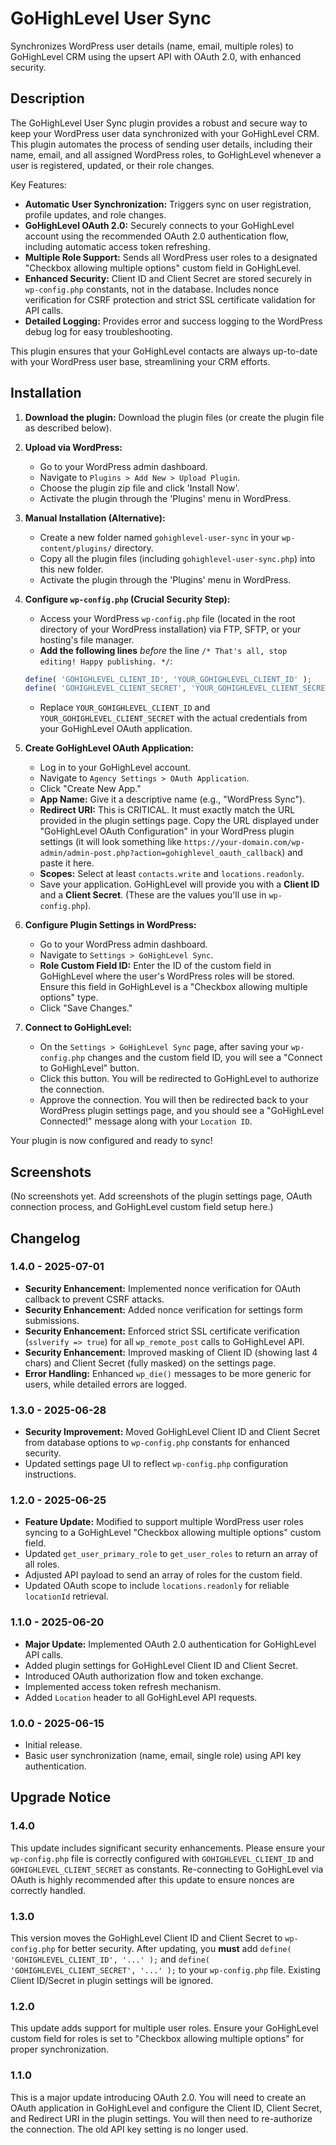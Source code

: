 # GoHighLevel User Sync

Synchronizes WordPress user details (name, email, multiple roles) to GoHighLevel CRM using the upsert API with OAuth 2.0, with enhanced security.

## Description

The GoHighLevel User Sync plugin provides a robust and secure way to keep your WordPress user data synchronized with your GoHighLevel CRM. This plugin automates the process of sending user details, including their name, email, and all assigned WordPress roles, to GoHighLevel whenever a user is registered, updated, or their role changes.

Key Features:
* **Automatic User Synchronization:** Triggers sync on user registration, profile updates, and role changes.
* **GoHighLevel OAuth 2.0:** Securely connects to your GoHighLevel account using the recommended OAuth 2.0 authentication flow, including automatic access token refreshing.
* **Multiple Role Support:** Sends all WordPress user roles to a designated "Checkbox allowing multiple options" custom field in GoHighLevel.
* **Enhanced Security:** Client ID and Client Secret are stored securely in `wp-config.php` constants, not in the database. Includes nonce verification for CSRF protection and strict SSL certificate validation for API calls.
* **Detailed Logging:** Provides error and success logging to the WordPress debug log for easy troubleshooting.

This plugin ensures that your GoHighLevel contacts are always up-to-date with your WordPress user base, streamlining your CRM efforts.

## Installation

1.  **Download the plugin:** Download the plugin files (or create the plugin file as described below).
2.  **Upload via WordPress:**
    * Go to your WordPress admin dashboard.
    * Navigate to `Plugins > Add New > Upload Plugin`.
    * Choose the plugin zip file and click 'Install Now'.
    * Activate the plugin through the 'Plugins' menu in WordPress.
3.  **Manual Installation (Alternative):**
    * Create a new folder named `gohighlevel-user-sync` in your `wp-content/plugins/` directory.
    * Copy all the plugin files (including `gohighlevel-user-sync.php`) into this new folder.
    * Activate the plugin through the 'Plugins' menu in WordPress.

4.  **Configure `wp-config.php` (Crucial Security Step):**
    * Access your WordPress `wp-config.php` file (located in the root directory of your WordPress installation) via FTP, SFTP, or your hosting's file manager.
    * **Add the following lines** *before* the line `/* That's all, stop editing! Happy publishing. */`:

    ```php
    define( 'GOHIGHLEVEL_CLIENT_ID', 'YOUR_GOHIGHLEVEL_CLIENT_ID' );
    define( 'GOHIGHLEVEL_CLIENT_SECRET', 'YOUR_GOHIGHLEVEL_CLIENT_SECRET' );
    ```
    * Replace `YOUR_GOHIGHLEVEL_CLIENT_ID` and `YOUR_GOHIGHLEVEL_CLIENT_SECRET` with the actual credentials from your GoHighLevel OAuth application.

5.  **Create GoHighLevel OAuth Application:**
    * Log in to your GoHighLevel account.
    * Navigate to `Agency Settings > OAuth Application`.
    * Click "Create New App."
    * **App Name:** Give it a descriptive name (e.g., "WordPress Sync").
    * **Redirect URI:** This is CRITICAL. It must exactly match the URL provided in the plugin settings page. Copy the URL displayed under "GoHighLevel OAuth Configuration" in your WordPress plugin settings (it will look something like `https://your-domain.com/wp-admin/admin-post.php?action=gohighlevel_oauth_callback`) and paste it here.
    * **Scopes:** Select at least `contacts.write` and `locations.readonly`.
    * Save your application. GoHighLevel will provide you with a **Client ID** and a **Client Secret**. (These are the values you'll use in `wp-config.php`).

6.  **Configure Plugin Settings in WordPress:**
    * Go to your WordPress admin dashboard.
    * Navigate to `Settings > GoHighLevel Sync`.
    * **Role Custom Field ID:** Enter the ID of the custom field in GoHighLevel where the user's WordPress roles will be stored. Ensure this field in GoHighLevel is a "Checkbox allowing multiple options" type.
    * Click "Save Changes."

7.  **Connect to GoHighLevel:**
    * On the `Settings > GoHighLevel Sync` page, after saving your `wp-config.php` changes and the custom field ID, you will see a "Connect to GoHighLevel" button.
    * Click this button. You will be redirected to GoHighLevel to authorize the connection.
    * Approve the connection. You will then be redirected back to your WordPress plugin settings page, and you should see a "GoHighLevel Connected!" message along with your `Location ID`.

Your plugin is now configured and ready to sync!

## Screenshots

(No screenshots yet. Add screenshots of the plugin settings page, OAuth connection process, and GoHighLevel custom field setup here.)

## Changelog

### 1.4.0 - 2025-07-01
* **Security Enhancement:** Implemented nonce verification for OAuth callback to prevent CSRF attacks.
* **Security Enhancement:** Added nonce verification for settings form submissions.
* **Security Enhancement:** Enforced strict SSL certificate verification (`sslverify => true`) for all `wp_remote_post` calls to GoHighLevel API.
* **Security Enhancement:** Improved masking of Client ID (showing last 4 chars) and Client Secret (fully masked) on the settings page.
* **Error Handling:** Enhanced `wp_die()` messages to be more generic for users, while detailed errors are logged.

### 1.3.0 - 2025-06-28
* **Security Improvement:** Moved GoHighLevel Client ID and Client Secret from database options to `wp-config.php` constants for enhanced security.
* Updated settings page UI to reflect `wp-config.php` configuration instructions.

### 1.2.0 - 2025-06-25
* **Feature Update:** Modified to support multiple WordPress user roles syncing to a GoHighLevel "Checkbox allowing multiple options" custom field.
* Updated `get_user_primary_role` to `get_user_roles` to return an array of all roles.
* Adjusted API payload to send an array of roles for the custom field.
* Updated OAuth scope to include `locations.readonly` for reliable `locationId` retrieval.

### 1.1.0 - 2025-06-20
* **Major Update:** Implemented OAuth 2.0 authentication for GoHighLevel API calls.
* Added plugin settings for GoHighLevel Client ID and Client Secret.
* Introduced OAuth authorization flow and token exchange.
* Implemented access token refresh mechanism.
* Added `Location` header to all GoHighLevel API requests.

### 1.0.0 - 2025-06-15
* Initial release.
* Basic user synchronization (name, email, single role) using API key authentication.

## Upgrade Notice

### 1.4.0
This update includes significant security enhancements. Please ensure your `wp-config.php` file is correctly configured with `GOHIGHLEVEL_CLIENT_ID` and `GOHIGHLEVEL_CLIENT_SECRET` as constants. Re-connecting to GoHighLevel via OAuth is highly recommended after this update to ensure nonces are correctly handled.

### 1.3.0
This version moves the GoHighLevel Client ID and Client Secret to `wp-config.php` for better security. After updating, you **must** add `define( 'GOHIGHLEVEL_CLIENT_ID', '...' );` and `define( 'GOHIGHLEVEL_CLIENT_SECRET', '...' );` to your `wp-config.php` file. Existing Client ID/Secret in plugin settings will be ignored.

### 1.2.0
This update adds support for multiple user roles. Ensure your GoHighLevel custom field for roles is set to "Checkbox allowing multiple options" for proper synchronization.

### 1.1.0
This is a major update introducing OAuth 2.0. You will need to create an OAuth application in GoHighLevel and configure the Client ID, Client Secret, and Redirect URI in the plugin settings. You will then need to re-authorize the connection. The old API key setting is no longer used.

